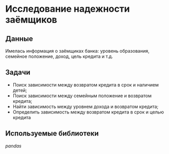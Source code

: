 # Исследование надежности заёмщиков
## Данные
Имелась информация о заёмщиках банка: уровень образования, семейное положение, доход, цель кредита и т.д.

## Задачи
- Поиск зависимости между возвратом кредита в срок и наличием детей;
- Поиск зависимости между семейным положение и возвратом кредита;
- Найти зависимость между уровнем дохода и возвратом кредита;
- Определить зависимость между возвратом кредита в срок и целью кредита

## Используемые библиотеки
*pandas*
